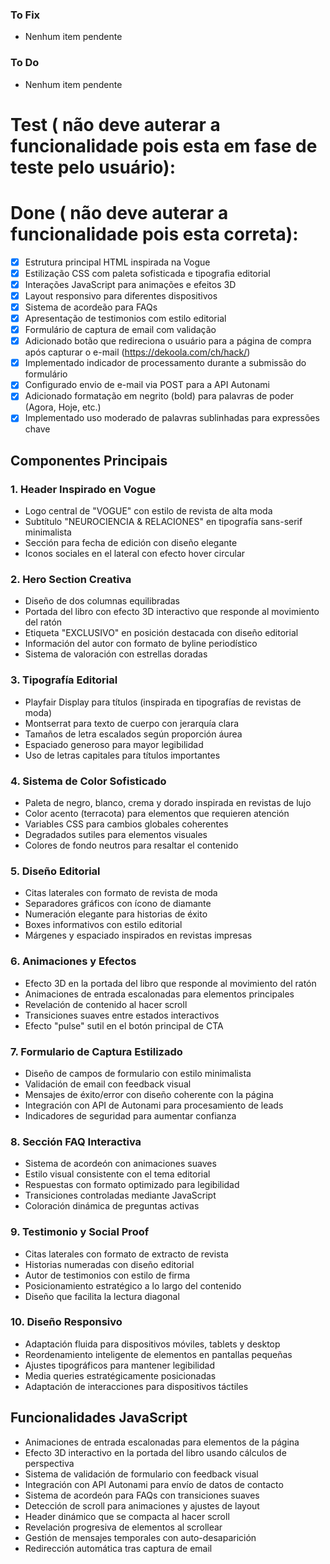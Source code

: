 ### To Fix

- Nenhum item pendente

### To Do

- Nenhum item pendente

# Test ( não deve auterar a funcionalidade pois esta em fase de teste pelo usuário):

# Done ( não deve auterar a funcionalidade pois esta correta):

- [x] Estrutura principal HTML inspirada na Vogue
- [x] Estilização CSS com paleta sofisticada e tipografia editorial
- [x] Interações JavaScript para animações e efeitos 3D
- [x] Layout responsivo para diferentes dispositivos
- [x] Sistema de acordeão para FAQs
- [x] Apresentação de testimonios com estilo editorial
- [x] Formulário de captura de email com validação
- [x] Adicionado botão que redireciona o usuário para a página de compra após
      capturar o e-mail (https://dekoola.com/ch/hack/)
- [x] Implementado indicador de processamento durante a submissão do formulário
- [x] Configurado envio de e-mail via POST para a API Autonami
- [x] Adicionado formatação em negrito (bold) para palavras de poder (Agora,
      Hoje, etc.)
- [x] Implementado uso moderado de palavras sublinhadas para expressões chave

## Componentes Principais

### 1. Header Inspirado en Vogue

- Logo central de "VOGUE" con estilo de revista de alta moda
- Subtítulo "NEUROCIENCIA & RELACIONES" en tipografía sans-serif minimalista
- Sección para fecha de edición con diseño elegante
- Iconos sociales en el lateral con efecto hover circular

### 2. Hero Section Creativa

- Diseño de dos columnas equilibradas
- Portada del libro con efecto 3D interactivo que responde al movimiento del
  ratón
- Etiqueta "EXCLUSIVO" en posición destacada con diseño editorial
- Información del autor con formato de byline periodístico
- Sistema de valoración con estrellas doradas

### 3. Tipografía Editorial

- Playfair Display para títulos (inspirada en tipografías de revistas de moda)
- Montserrat para texto de cuerpo con jerarquía clara
- Tamaños de letra escalados según proporción áurea
- Espaciado generoso para mayor legibilidad
- Uso de letras capitales para títulos importantes

### 4. Sistema de Color Sofisticado

- Paleta de negro, blanco, crema y dorado inspirada en revistas de lujo
- Color acento (terracota) para elementos que requieren atención
- Variables CSS para cambios globales coherentes
- Degradados sutiles para elementos visuales
- Colores de fondo neutros para resaltar el contenido

### 5. Diseño Editorial

- Citas laterales con formato de revista de moda
- Separadores gráficos con ícono de diamante
- Numeración elegante para historias de éxito
- Boxes informativos con estilo editorial
- Márgenes y espaciado inspirados en revistas impresas

### 6. Animaciones y Efectos

- Efecto 3D en la portada del libro que responde al movimiento del ratón
- Animaciones de entrada escalonadas para elementos principales
- Revelación de contenido al hacer scroll
- Transiciones suaves entre estados interactivos
- Efecto "pulse" sutil en el botón principal de CTA

### 7. Formulario de Captura Estilizado

- Diseño de campos de formulario con estilo minimalista
- Validación de email con feedback visual
- Mensajes de éxito/error con diseño coherente con la página
- Integración con API de Autonami para procesamiento de leads
- Indicadores de seguridad para aumentar confianza

### 8. Sección FAQ Interactiva

- Sistema de acordeón con animaciones suaves
- Estilo visual consistente con el tema editorial
- Respuestas con formato optimizado para legibilidad
- Transiciones controladas mediante JavaScript
- Coloración dinámica de preguntas activas

### 9. Testimonio y Social Proof

- Citas laterales con formato de extracto de revista
- Historias numeradas con diseño editorial
- Autor de testimonios con estilo de firma
- Posicionamiento estratégico a lo largo del contenido
- Diseño que facilita la lectura diagonal

### 10. Diseño Responsivo

- Adaptación fluida para dispositivos móviles, tablets y desktop
- Reordenamiento inteligente de elementos en pantallas pequeñas
- Ajustes tipográficos para mantener legibilidad
- Media queries estratégicamente posicionadas
- Adaptación de interacciones para dispositivos táctiles

## Funcionalidades JavaScript

- Animaciones de entrada escalonadas para elementos de la página
- Efecto 3D interactivo en la portada del libro usando cálculos de perspectiva
- Sistema de validación de formulario con feedback visual
- Integración con API Autonami para envío de datos de contacto
- Sistema de acordeón para FAQs con transiciones suaves
- Detección de scroll para animaciones y ajustes de layout
- Header dinámico que se compacta al hacer scroll
- Revelación progresiva de elementos al scrollear
- Gestión de mensajes temporales con auto-desaparición
- Redirección automática tras captura de email

